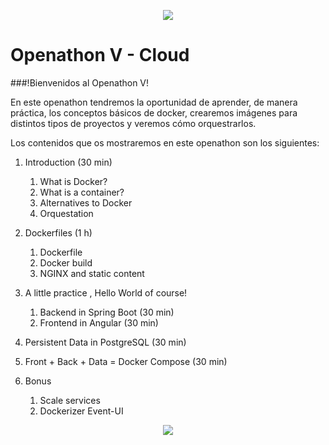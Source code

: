<p align="center">
    <img src="../resources/header.png">
</p>

# Openathon V - Cloud

###!Bienvenidos al Openathon V! 

En este openathon tendremos la oportunidad de aprender, de manera práctica, los conceptos básicos de docker, crearemos imágenes para distintos tipos de proyectos y veremos cómo orquestrarlos.  

Los contenidos que os mostraremos en este openathon son los siguientes:

1. Introduction (30 min)
   1. What is Docker?
   2. What is a container?
   3. Alternatives to Docker
   4. Orquestation

2. Dockerfiles (1 h)
   1. Dockerfile
   2. Docker build
   3. NGINX and static content 
   

3. A little practice , Hello World of course!
   1. Backend in Spring Boot (30 min)
   2. Frontend in Angular (30 min)

4. Persistent Data in PostgreSQL (30 min)
5. Front + Back + Data = Docker Compose (30 min)
6. Bonus
    1. Scale services
    2. Dockerizer Event-UI
	
<p align="center">
    <img src="../resources/header.png">
</p>